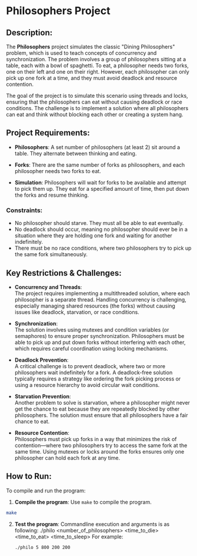 # Philosophers Project

## Description:
The **Philosophers** project simulates the classic "Dining Philosophers" problem, which is used to teach concepts of concurrency and synchronization. The problem involves a group of philosophers sitting at a table, each with a bowl of spaghetti. To eat, a philosopher needs two forks, one on their left and one on their right. However, each philosopher can only pick up one fork at a time, and they must avoid deadlock and resource contention.

The goal of the project is to simulate this scenario using threads and locks, ensuring that the philosophers can eat without causing deadlock or race conditions. The challenge is to implement a solution where all philosophers can eat and think without blocking each other or creating a system hang.

## Project Requirements:
- **Philosophers**: A set number of philosophers (at least 2) sit around a table. They alternate between thinking and eating.

- **Forks**: There are the same number of forks as philosophers, and each philosopher needs two forks to eat.

- **Simulation**: Philosophers will wait for forks to be available and attempt to pick them up. They eat for a specified amount of time, then put down the forks and resume thinking.

### Constraints:
- No philosopher should starve. They must all be able to eat eventually.
- No deadlock should occur, meaning no philosopher should ever be in a situation where they are holding one fork and waiting for another indefinitely.
- There must be no race conditions, where two philosophers try to pick up the same fork simultaneously.

## Key Restrictions & Challenges:
- **Concurrency and Threads**:  
  The project requires implementing a multithreaded solution, where each philosopher is a separate thread. Handling concurrency is challenging, especially managing shared resources (the forks) without causing issues like deadlock, starvation, or race conditions.

- **Synchronization**:  
  The solution involves using mutexes and condition variables (or semaphores) to ensure proper synchronization. Philosophers must be able to pick up and put down forks without interfering with each other, which requires careful coordination using locking mechanisms.

- **Deadlock Prevention**:  
  A critical challenge is to prevent deadlock, where two or more philosophers wait indefinitely for a fork. A deadlock-free solution typically requires a strategy like ordering the fork picking process or using a resource hierarchy to avoid circular wait conditions.

- **Starvation Prevention**:  
  Another problem to solve is starvation, where a philosopher might never get the chance to eat because they are repeatedly blocked by other philosophers. The solution must ensure that all philosophers have a fair chance to eat.

- **Resource Contention**:  
  Philosophers must pick up forks in a way that minimizes the risk of contention—where two philosophers try to access the same fork at the same time. Using mutexes or locks around the forks ensures only one philosopher can hold each fork at any time.

## How to Run:

To compile and run the program:

1. **Compile the program**: Use `make` to compile the program.

```bash
make
```
2. **Test the program**:
   Commandline execution and arguments is as following: ./philo <number_of_philosophers> <time_to_die> <time_to_eat> <time_to_sleep>
   For example:
   ```bash
   ./philo 5 800 200 200
